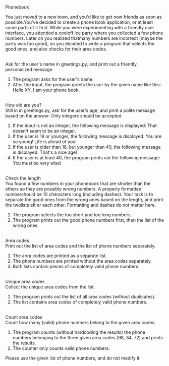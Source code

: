 <br>Phonebook</br>

You just moved to a new town, and you'd like to get new friends as soon as possible.You've decided to create a phone book application, or at least some parts of it first.
While you were experimenting with a friendly user interface, you attended a cooloff ice party where you collected a few phone numbers. Later on you realized thatmany numbers are incorrect (maybe the party was too good), so you decided to write a program that selects the
good ones, and also checks for their area codes.

<br>Ask for the user's name in greetings.py, and print out a friendly, personalized message.</br>
1. The program asks for the user's name.
2. After the input, the program greets the user by the given name like this:
Hello XY, I am your phone book.

<br>How old are you?</br>
Still in in greetings.py, ask for the user's age, and print a polite message based on the answer. Only integers should be accepted.
1. If the input is not an integer, the following message is displayed:
That doesn't seem to be an integer.
2. If the user is 18 or younger, the following message is displayed:
You are so young! Life is ahead of you!
3. If the user is older than 18, but younger than 40, the following message is displayed:
That's a nice age!
4. If the user is at least 40, the program prints out the following message:
You must be very wise!

<br>Check the length</br>
You found a few numbers in your phonebook that are shorter than the others so they are possibly wrong numbers. A properly formatted numbershould be 10 characters long (including dashes). Your task is to separate the good ones from the wrong ones based on the length, and print the twolists aft er each other. Formatting and dashes do not matter here.
1. The program selects the too short and too long numbers.
2. The program prints out the good phone numbers first, then the list of the wrong ones.

<br>Area codes</br>
Print out the list of area codes and the list of phone numbers separately.
1. The area codes are printed as a separate list.
2. The phone numbers are printed without the area codes separately.
3. Both lists contain pieces of completely valid phone numbers.

<br>Unique area codes</br>
Collect the unique area codes from the list.
1. The program prints out the list of all area codes (without duplicates).
2. The list contains area codes of completely valid phone numbers.

<br>Count area codes</br>
Count how many (valid) phone numbers belong to the given area codes.
1. The program counts (without hardcoding the results) the phone numbers belonging to the three given area codes (98, 34, 72) and prints the results.
2. The counter only counts valid phone numbers.

Please use the given list of phone numbers, and do not modify it.
